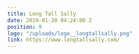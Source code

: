 ```yaml
---
title: Long Tall Sally
date: 2019-01-30 04:24:00 Z
position: 9
logo: "/uploads/logo__longtallsally.png"
link: https://www.longtallsally.com/
---
```


